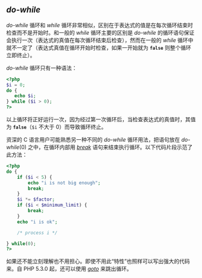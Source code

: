 *do-while*
----------

*do-while* 循环和 *while*
循环非常相似，区别在于表达式的值是在每次循环结束时检查而不是开始时。和一般的
*while* 循环主要的区别是 *do-while*
的循环语句保证会执行一次（表达式的真值在每次循环结束后检查），然而在一般的
*while* 循环中就不一定了（表达式真值在循环开始时检查，如果一开始就为
**`false`** 则整个循环立即终止）。

*do-while* 循环只有一种语法：

``` php
<?php
$i = 0;
do {
   echo $i;
} while ($i > 0);
?>
```

以上循环将正好运行一次，因为经过第一次循环后，当检查表达式的真值时，其值为
**`false`**（`$i` 不大于 0）而导致循环终止。

资深的 C 语言用户可能熟悉另一种不同的 *do-while* 循环用法，把语句放在
*do-while*(0) 之中，在循环内部用
<a href="/control-structures/break.html" class="link"><em>break</em></a>
语句来结束执行循环。以下代码片段示范了此方法：

``` php
<?php
do {
    if ($i < 5) {
        echo "i is not big enough";
        break;
    }
    $i *= $factor;
    if ($i < $minimum_limit) {
        break;
    }
    echo "i is ok";

    /* process i */

} while(0);
?>
```

如果还不能立刻理解也不用担心。即使不用此“特性”也照样可以写出强大的代码来。自
PHP 5.3.0 起，还可以使用
<a href="/control-structures/goto.html" class="link"><em>goto</em></a>
来跳出循环。
